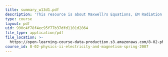 ```yaml
---
title: summary_w13d1.pdf
description: 'This resource is about Maxwell?s Equations, EM Radiation & Energy Flow.'
type: course
layout: pdf
uid: 990c4f78f4ec95f77b37dfd1101d2864
file_type: application/pdf
file_location: >-
  https://open-learning-course-data-production.s3.amazonaws.com/8-02-physics-ii-electricity-and-magnetism-spring-2007/990c4f78f4ec95f77b37dfd1101d2864_summary_w13d1.pdf
course_id: 8-02-physics-ii-electricity-and-magnetism-spring-2007
---
```

